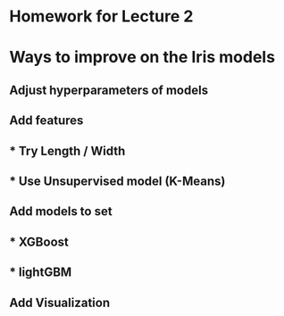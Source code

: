 # Homework for Lecture 2

# Ways to improve on the Iris models
##
## Adjust hyperparameters of models
## Add features
## *  Try Length / Width
## *  Use Unsupervised model (K-Means)
## Add models to set
## *  XGBoost
## *  lightGBM
## Add Visualization
